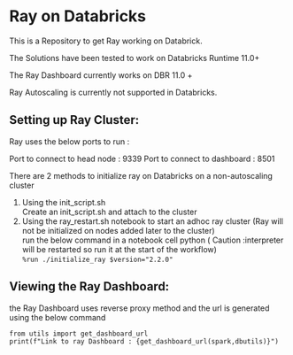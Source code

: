 # Ray on Databricks 
This is a Repository to get Ray working on Databrick.

The Solutions have been tested to work on Databricks Runtime 11.0+

The Ray Dashboard currently works on DBR 11.0 +

Ray Autoscaling is currently not supported in Databricks.

## Setting up Ray Cluster:

Ray uses the below ports to run : 

Port to connect to head node : 9339
Port to connect to dashboard : 8501


There are 2 methods to initialize ray on Databricks on a non-autoscaling cluster

1. Using the init_script.sh <br>
    Create an init_script.sh and attach to the cluster 
2. Using the ray_restart.sh notebook to start an adhoc ray cluster (Ray will not be initialized on nodes added later to the cluster) <br>
   run the below command in a notebook cell python ( Caution :interpreter will be restarted so run it at the start of the workflow) <br>
    ``` %run ./initialize_ray $version="2.2.0" ```


## Viewing the Ray Dashboard:

the Ray Dashboard  uses reverse proxy method and the url is generated using the below command
```
from utils import get_dashboard_url
print(f"Link to ray Dashboard : {get_dashboard_url(spark,dbutils)}")
```
